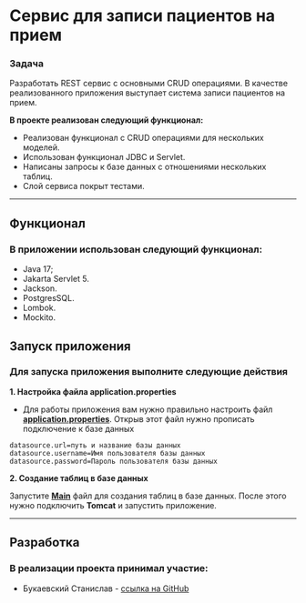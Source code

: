# Сервис для записи пациентов на прием

### **Задача**

Разработать REST сервис с основными CRUD операциями. В качестве реализованного приложения выступает система записи
пациентов на прием.

**В проекте реализован следующий функционал:**

- Реализован функционал с CRUD операциями для нескольких моделей.
- Использован функционал JDBC и Servlet.
- Написаны запросы к базе данных с отношениями нескольких таблиц.
- Слой сервиса покрыт тестами.

***

## **Функционал**

### В приложении использован следующий функционал:

- Java 17;
- Jakarta Servlet 5.
- Jackson.
- PostgresSQL.
- Lombok.
- Mockito.

## **Запуск приложения**

### Для запуска приложения выполните следующие действия

**1. Настройка файла application.properties**

- Для работы приложения вам нужно правильно настроить
  файл **[application.properties](src/main/resources/application.properties)**.
  Открыв этот файл нужно прописать подключение к базе данных

```
datasource.url=путь и название базы данных
datasource.username=Имя пользователя базы данных
datasource.password=Пароль пользователя базы данных
```

**2. Создание таблиц в базе данных**

Запустите [**Main**](src/main/java/com/github/stanislavbukaevsky/patientrecordsystem/Main.java) файл для
создания таблиц в базе данных. После этого нужно подключить **Tomcat** и запустить приложение.

***

## **Разработка**

### В реализации проекта принимал участие:

- Букаевский Станислав - [ссылка на GitHub](https://github.com/stanislavbukaevsky)